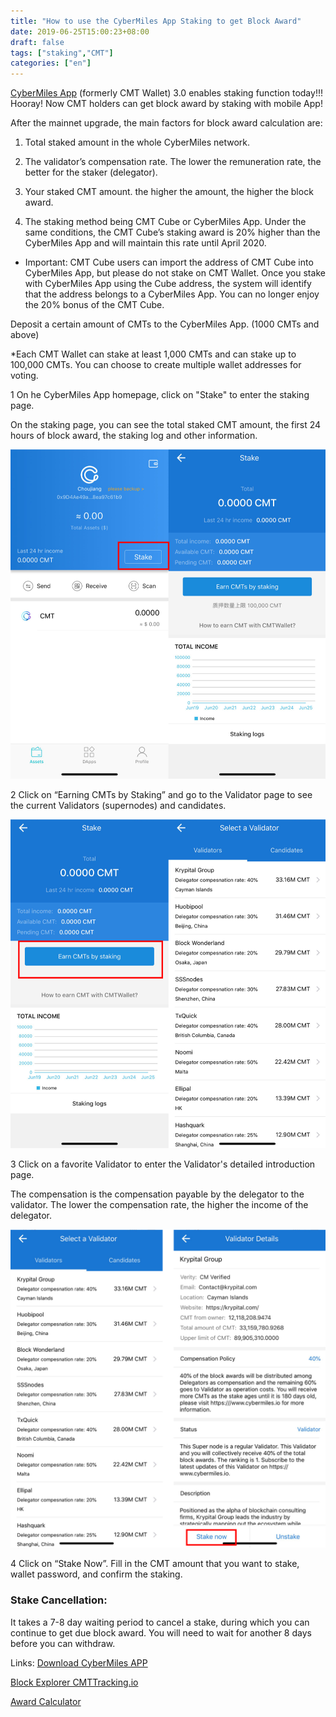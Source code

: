 ```yaml
---
title: "How to use the CyberMiles App Staking to get Block Award"
date: 2019-06-25T15:00:23+08:00
draft: false
tags: ["staking","CMT"] 
categories: ["en"] 
---
```


[CyberMiles App](http://onelink.to/v248ze) (formerly CMT Wallet) 3.0 enables staking function today!!! Hooray! Now CMT holders can get block award by staking with mobile App!

After the mainnet upgrade, the main factors for block award calculation are:

1. Total staked amount in the whole CyberMiles network.

2. The validator’s compensation rate. The lower the remuneration rate, the better for the staker (delegator).

3. Your staked CMT amount. the higher the amount, the higher the block award.

4. The staking method being CMT Cube or CyberMiles App. Under the same conditions, the CMT Cube’s staking award is 20% higher than the CyberMiles App and will maintain this rate until April 2020.

* Important: CMT Cube users can import the address of CMT Cube into CyberMiles App, but please do not stake on CMT Wallet. Once you stake with CyberMiles App using the Cube address, the system will identify that the address belongs to a CyberMiles App. You can no longer enjoy the 20% bonus of the CMT Cube.

Deposit a certain amount of CMTs to the CyberMiles App. (1000 CMTs and above)

*Each CMT Wallet can stake at least 1,000 CMTs and can stake up to 100,000 CMTs. You can choose to create multiple wallet addresses for voting.

1 On he CyberMiles App homepage, click on "Stake" to enter the staking page.

On the staking page, you can see the total staked CMT amount, the first 24 hours of block award, the staking log and other information.

![](/images/20190625-CMT-staking-tutorial-04.png)

2 Click on “Earning CMTs by Staking” and go to the Validator page to see the current Validators (supernodes) and candidates.

![](/images/20190625-CMT-staking-tutorial-05.png)

3 Click on a favorite Validator to enter the Validator's detailed introduction page.

The compensation is the compensation payable by the delegator to the validator. The lower the compensation rate, the higher the income of the delegator.

![](/images/20190625-CMT-staking-tutorial-06.png)

4 Click on “Stake Now”. Fill in the CMT amount that you want to stake, wallet password, and confirm the staking.

### Stake Cancellation:

It takes a 7-8 day waiting period to cancel a stake, during which you can continue to get due block award. You will need to wait for another 8 days before you can withdraw.




Links:
[Download CyberMiles APP](http://onelink.to/v248ze)

[Block Explorer CMTTracking.io](https://www.cmttracking.io/)

[Award Calculator](https://www.cmttracking.io/nodes)


